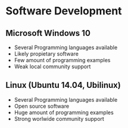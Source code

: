 # Software Development

## Microsoft Windows 10

- Several Programming languages available
- Likely propietary software
- Few amount of programming examples
- Weak local community support

## Linux (Ubuntu 14.04, Ubilinux)

- Several Programming languages available
- Open source software
- Huge amount of programming examples
- Strong worlwide community support
